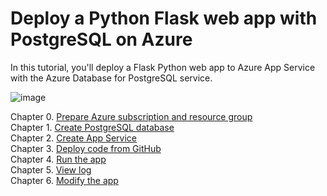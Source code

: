 # Deploy a Python Flask web app with PostgreSQL on Azure

In this tutorial, you'll deploy a Flask Python web app to Azure App Service with the Azure Database for PostgreSQL service.

![image](https://github.com/noppadol78/bootcathon-app-service/assets/22000000/0e835153-f770-4448-8078-2e8e6b99ced5)

Chapter 0. [Prepare Azure subscription and resource group](https://github.com/noppadol78/bootcathon-app-service/blob/main/Ch.0/Prepare_Azure_subscription_and_resource_group.md)<br>
Chapter 1. [Create PostgreSQL database](https://github.com/noppadol78/bootcathon-app-service/blob/main/Ch.1/Create_PostgreSQL_database.md)<br>
Chapter 2. [Create App Service](https://github.com/noppadol78/bootcathon-app-service/blob/main/Ch.2/Create_App_Service.md)<br>
Chapter 3. [Deploy code from GitHub](https://github.com/noppadol78/bootcathon-app-service/blob/main/Ch.3/Deploy_code_from_GitHub.md)<br>
Chapter 4. [Run the app](https://github.com/noppadol78/bootcathon-app-service/blob/main/Ch.4/Run_the_app.md)<br>
Chapter 5. [View log](https://github.com/noppadol78/bootcathon-app-service/blob/main/Ch.5/View_log.md)<br>
Chapter 6. [Modify the app](https://github.com/noppadol78/bootcathon-app-service/blob/main/Ch.6/Modify_the_app.md)<br>
